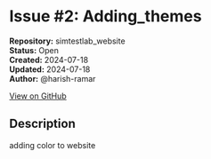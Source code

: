 # Issue #2: Adding_themes

**Repository:** simtestlab_website  
**Status:** Open  
**Created:** 2024-07-18  
**Updated:** 2024-07-18  
**Author:** @harish-ramar  

[View on GitHub](https://github.com/Simtestlab/simtestlab_website/issues/2)

## Description

adding color to website